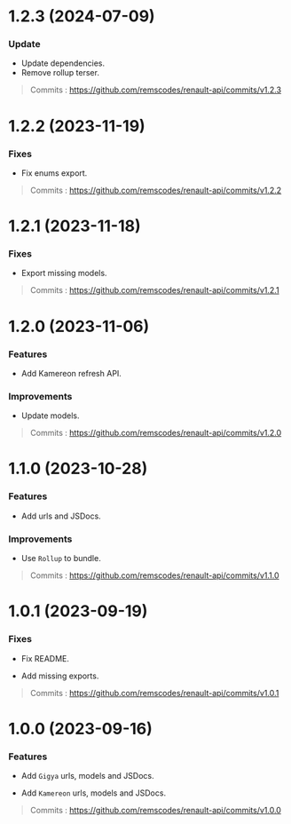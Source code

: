# 1.2.3 (2024-07-09)

### Update

- Update dependencies.
- Remove rollup terser.

> Commits : https://github.com/remscodes/renault-api/commits/v1.2.3

# 1.2.2 (2023-11-19)

### Fixes

- Fix enums export.

> Commits : https://github.com/remscodes/renault-api/commits/v1.2.2

# 1.2.1 (2023-11-18)

### Fixes

- Export missing models.

> Commits : https://github.com/remscodes/renault-api/commits/v1.2.1

# 1.2.0 (2023-11-06)

### Features

- Add Kamereon refresh API.

### Improvements

- Update models.

> Commits : https://github.com/remscodes/renault-api/commits/v1.2.0

# 1.1.0 (2023-10-28)

### Features

- Add urls and JSDocs.

### Improvements

- Use `Rollup` to bundle.

> Commits : https://github.com/remscodes/renault-api/commits/v1.1.0

# 1.0.1 (2023-09-19)

### Fixes

- Fix README.

- Add missing exports.

> Commits : https://github.com/remscodes/renault-api/commits/v1.0.1

# 1.0.0 (2023-09-16)

### Features

- Add `Gigya` urls, models and JSDocs.

- Add `Kamereon` urls, models and JSDocs.

> Commits : https://github.com/remscodes/renault-api/commits/v1.0.0
